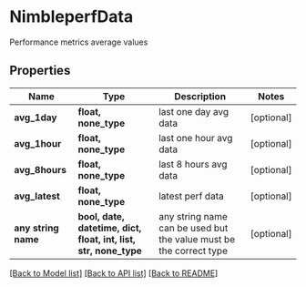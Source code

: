 # NimbleperfData

Performance metrics average values

## Properties
Name | Type | Description | Notes
------------ | ------------- | ------------- | -------------
**avg_1day** | **float, none_type** | last one day avg data | [optional] 
**avg_1hour** | **float, none_type** | last one hour avg data | [optional] 
**avg_8hours** | **float, none_type** | last 8 hours avg data | [optional] 
**avg_latest** | **float, none_type** | latest perf data | [optional] 
**any string name** | **bool, date, datetime, dict, float, int, list, str, none_type** | any string name can be used but the value must be the correct type | [optional]

[[Back to Model list]](../README.md#documentation-for-models) [[Back to API list]](../README.md#documentation-for-api-endpoints) [[Back to README]](../README.md)


